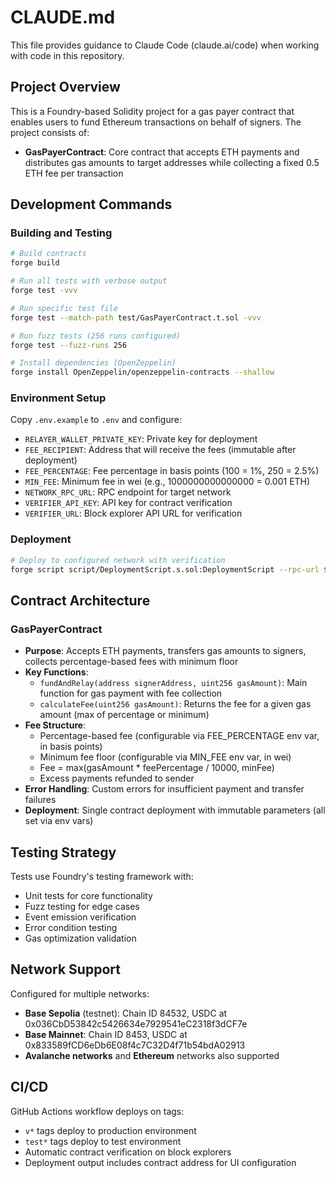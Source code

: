 # CLAUDE.md

This file provides guidance to Claude Code (claude.ai/code) when working with code in this repository.

## Project Overview

This is a Foundry-based Solidity project for a gas payer contract that enables users to fund Ethereum transactions on behalf of signers. The project consists of:

- **GasPayerContract**: Core contract that accepts ETH payments and distributes gas amounts to target addresses while collecting a fixed 0.5 ETH fee per transaction

## Development Commands

### Building and Testing
```bash
# Build contracts
forge build

# Run all tests with verbose output
forge test -vvv

# Run specific test file
forge test --match-path test/GasPayerContract.t.sol -vvv

# Run fuzz tests (256 runs configured)
forge test --fuzz-runs 256

# Install dependencies (OpenZeppelin)
forge install OpenZeppelin/openzeppelin-contracts --shallow
```

### Environment Setup
Copy `.env.example` to `.env` and configure:
- `RELAYER_WALLET_PRIVATE_KEY`: Private key for deployment
- `FEE_RECIPIENT`: Address that will receive the fees (immutable after deployment)
- `FEE_PERCENTAGE`: Fee percentage in basis points (100 = 1%, 250 = 2.5%)
- `MIN_FEE`: Minimum fee in wei (e.g., 1000000000000000 = 0.001 ETH)
- `NETWORK_RPC_URL`: RPC endpoint for target network
- `VERIFIER_API_KEY`: API key for contract verification
- `VERIFIER_URL`: Block explorer API URL for verification

### Deployment
```bash
# Deploy to configured network with verification
forge script script/DeploymentScript.s.sol:DeploymentScript --rpc-url $NETWORK_RPC_URL --broadcast --verify --verifier blockscout --verifier-url $VERIFIER_URL -vvvv
```

## Contract Architecture

### GasPayerContract
- **Purpose**: Accepts ETH payments, transfers gas amounts to signers, collects percentage-based fees with minimum floor
- **Key Functions**:
  - `fundAndRelay(address signerAddress, uint256 gasAmount)`: Main function for gas payment with fee collection
  - `calculateFee(uint256 gasAmount)`: Returns the fee for a given gas amount (max of percentage or minimum)
- **Fee Structure**: 
  - Percentage-based fee (configurable via FEE_PERCENTAGE env var, in basis points)
  - Minimum fee floor (configurable via MIN_FEE env var, in wei)
  - Fee = max(gasAmount * feePercentage / 10000, minFee)
  - Excess payments refunded to sender
- **Error Handling**: Custom errors for insufficient payment and transfer failures
- **Deployment**: Single contract deployment with immutable parameters (all set via env vars)

## Testing Strategy

Tests use Foundry's testing framework with:
- Unit tests for core functionality
- Fuzz testing for edge cases
- Event emission verification
- Error condition testing
- Gas optimization validation

## Network Support

Configured for multiple networks:
- **Base Sepolia** (testnet): Chain ID 84532, USDC at 0x036CbD53842c5426634e7929541eC2318f3dCF7e
- **Base Mainnet**: Chain ID 8453, USDC at 0x833589fCD6eDb6E08f4c7C32D4f71b54bdA02913
- **Avalanche networks** and **Ethereum** networks also supported

## CI/CD

GitHub Actions workflow deploys on tags:
- `v*` tags deploy to production environment
- `test*` tags deploy to test environment
- Automatic contract verification on block explorers
- Deployment output includes contract address for UI configuration